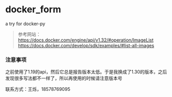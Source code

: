 # docker_form
a try for docker-py

>参考网站：
https://docs.docker.com/engine/api/v1.32/#operation/ImageList
https://docs.docker.com/develop/sdk/examples/#list-all-images

### 注意事项

之前使用了1.19的api，然后它总是报告版本太低。于是我换成了1.30的版本，之后发现很多写法都不一样了，所以再使用的时候请注意版本号

联系方式：王烁，18578769095
